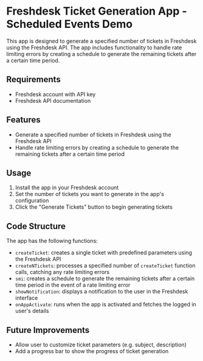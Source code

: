 # Freshdesk Ticket Generation App - Scheduled Events Demo

This app is designed to generate a specified number of tickets in Freshdesk using the Freshdesk API. The app includes functionality to handle rate limiting errors by creating a schedule to generate the remaining tickets after a certain time period.

## Requirements

-   Freshdesk account with API key
-   Freshdesk API documentation

## Features

-   Generate a specified number of tickets in Freshdesk using the Freshdesk API
-   Handle rate limiting errors by creating a schedule to generate the remaining tickets after a certain time period

## Usage

1.  Install the app in your Freshdesk account
2.  Set the number of tickets you want to generate in the app's configuration
3.  Click the "Generate Tickets" button to begin generating tickets

## Code Structure

The app has the following functions:

-   `createTicket`: creates a single ticket with predefined parameters using the Freshdesk API
-   `createNTickets`: processes a specified number of `createTicket` function calls, catching any rate limiting errors
-   `smi`: creates a schedule to generate the remaining tickets after a certain time period in the event of a rate limiting error
-   `showNotification`: displays a notification to the user in the Freshdesk interface
-   `onAppActivate`: runs when the app is activated and fetches the logged in user's details

## Future Improvements

-   Allow user to customize ticket parameters (e.g. subject, description)
-   Add a progress bar to show the progress of ticket generation
